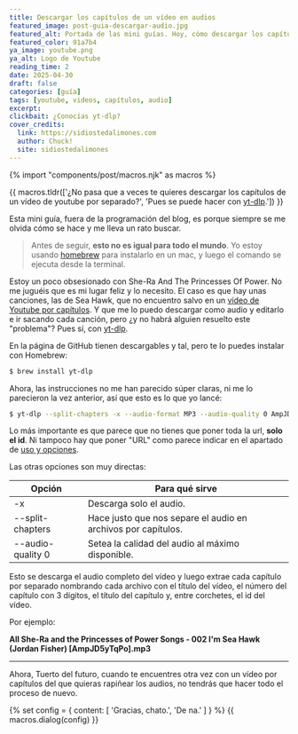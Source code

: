 ```yaml
---
title: Descargar los capítulos de un vídeo en audios
featured_image: post-guia-descargar-audio.jpg
featured_alt: Portada de las mini guías. Hoy, cómo descargar los capítulos de un vídeo de youtube en archivos de audio separados.
featured_color: 91a7b4
ya_image: youtube.png
ya_alt: Logo de Youtube
reading_time: 2
date: 2025-04-30
draft: false
categories: [guía]
tags: [youtube, videos, capítulos, audio]
excerpt:
clickbait: ¿Conocías yt-dlp?
cover_credits:
  link: https://sidiostedalimones.com
  author: Chuck!
  site: sidiostedalimones
---
```

{% import "components/post/macros.njk" as macros %}

{{ macros.tldr(['¿No pasa que a veces te quieres descargar los capítulos de un vídeo de youtube por separado?', 'Pues se puede hacer con <a href="https://github.com/yt-dlp/yt-dlp">yt-dlp</a>.']) }}

Esta mini guía, fuera de la programación del blog, es porque siempre se me olvida cómo se hace y me lleva un rato buscar.

> Antes de seguir, **esto no es igual para todo el mundo**. Yo estoy usando [homebrew](https://brew.sh/) para instalarlo en un mac, y luego el comando se ejecuta desde la terminal.

Estoy un poco obsesionado con She-Ra And The Princesses Of Power. No me juguéis que es mi lugar feliz y lo necesito. El caso es que hay unas canciones, las de Sea Hawk, que no encuentro salvo en un [vídeo de Youtube por capítulos](https://www.youtube.com/watch?v=AmpJD5yTqPo). Y que me lo puedo descargar como audio y editarlo e ir sacando cada canción, pero ¿y no habrá alguien resuelto este "problema"? Pues sí, con [yt-dlp](https://github.com/yt-dlp/yt-dlp).

En la página de GitHub tienen descargables y tal, pero te lo puedes instalar con Homebrew:

```bash
$ brew install yt-dlp
```

Ahora, las instrucciones no me han parecido súper claras, ni me lo parecieron la vez anterior, así que esto es lo que yo lancé:

```bash
$ yt-dlp --split-chapters -x --audio-format MP3 --audio-quality 0 AmpJD5yTqPo
```

Lo más importante es que parece que no tienes que poner toda la url, **solo el id**. Ni tampoco hay que poner "URL" como parece indicar en el apartado de [uso y opciones](https://github.com/yt-dlp/yt-dlp?tab=readme-ov-file#usage-and-options).

Las otras opciones son muy directas:

| Opción | Para qué sirve |
|--|--|
| -x | Descarga solo el audio. |
| --split-chapters | Hace justo que nos separe el audio en archivos por capítulos. |
| --audio-quality 0 | Setea la calidad del audio al máximo disponible. |

Esto se descarga el audio completo del vídeo y luego extrae cada capítulo por separado nombrando cada archivo con el título del vídeo, el número del capítulo con 3 dígitos, el título del capítulo y, entre corchetes, el id del vídeo.

Por ejemplo:

**All She-Ra and the Princesses of Power Songs - 002 I'm Sea Hawk (Jordan Fisher) [AmpJD5yTqPo].mp3**

***

Ahora, Tuerto del futuro, cuando te encuentres otra vez con un vídeo por capítulos del que quieras rapiñear los audios, no tendrás que hacer todo el proceso de nuevo.

{% set config = {
  content: [
    'Gracias, chato.',
    'De na.'
  ]
} %}
{{ macros.dialog(config) }}
